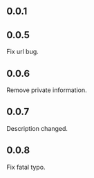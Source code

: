 ## 0.0.1

## 0.0.5
Fix url bug.

## 0.0.6
Remove private information.

## 0.0.7
Description changed.

## 0.0.8
Fix fatal typo.